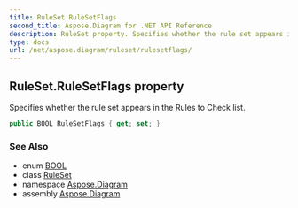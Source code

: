 ```yaml
---
title: RuleSet.RuleSetFlags
second_title: Aspose.Diagram for .NET API Reference
description: RuleSet property. Specifies whether the rule set appears in the Rules to Check list
type: docs
url: /net/aspose.diagram/ruleset/rulesetflags/
---
```

## RuleSet.RuleSetFlags property

Specifies whether the rule set appears in the Rules to Check list.

```csharp
public BOOL RuleSetFlags { get; set; }
```

### See Also

* enum [BOOL](../../bool/)
* class [RuleSet](../)
* namespace [Aspose.Diagram](../../ruleset/)
* assembly [Aspose.Diagram](../../../)



